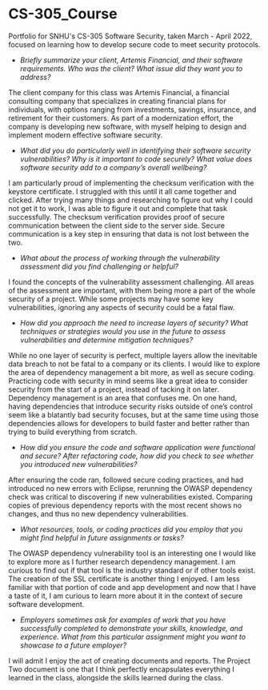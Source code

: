 # CS-305_Course
Portfolio for SNHU's CS-305 Software Security, taken March - April 2022, focused on learning how to develop secure code to meet security protocols. 

- *Briefly summarize your client, Artemis Financial, and their software requirements. Who was the client? What issue did they want you to address?*

The client company for this class was Artemis Financial, a financial consulting company that specializes in creating financial plans for individuals, with options ranging from investments, savings, insurance, and retirement for their customers. As part of a modernization effort, the company is developing new software, with myself helping to design and implement modern effective software security. 

- *What did you do particularly well in identifying their software security vulnerabilities? Why is it important to code securely? What value does software security add to a company’s overall wellbeing?*

I am particularly proud of implementing the checksum verification with the keystore certificate. I struggled with this until it all came together and clicked. After trying many things and researching to figure out why I could not get it to work, I was able to figure it out and complete that task successfully. The checksum verification provides proof of secure communication between the client side to the server side. Secure communication is a key step in ensuring that data is not lost between the two. 

- *What about the process of working through the vulnerability assessment did you find challenging or helpful?*

I found the concepts of the vulnerability assessment challenging. All areas of the assessment are important, with them being more a part of the whole security of a project. While some projects may have some key vulnerabilities, ignoring any aspects of security could be a fatal flaw. 

- *How did you approach the need to increase layers of security? What techniques or strategies would you use in the future to assess vulnerabilities and determine mitigation techniques?*

While no one layer of security is perfect, multiple layers allow the inevitable data breach to not be fatal to a company or its clients. I would like to explore the area of dependency management a bit more, as well as secure coding. Practicing code with security in mind seems like a great idea to consider security from the start of a project, instead of tacking it on later. Dependency management is an area that confuses me. On one hand, having dependencies that introduce security risks outside of one’s control seem like a blatantly bad security focuses, but at the same time using those dependencies allows for developers to build faster and better rather than trying to build everything from scratch. 

- *How did you ensure the code and software application were functional and secure? After refactoring code, how did you check to see whether you introduced new vulnerabilities?*

After ensuring the code ran, followed secure coding practices, and had introduced no new errors with Eclipse, rerunning the OWASP dependency check was critical to discovering if new vulnerabilities existed. Comparing copies of previous dependency reports with the most recent shows no changes, and thus no new dependency vulnerabilities.  

- *What resources, tools, or coding practices did you employ that you might find helpful in future assignments or tasks?*

The OWASP dependency vulnerability tool is an interesting one I would like to explore more as I further research dependency management. I am curious to find out if that tool is the industry standard or if other tools exist. The creation of the SSL certificate is another thing I enjoyed. I am less familiar with that portion of code and app development and now that I have a taste of it, I am curious to learn more about it in the context of secure software development. 

- *Employers sometimes ask for examples of work that you have successfully completed to demonstrate your skills, knowledge, and experience. What from this particular assignment might you want to showcase to a future employer?*

I will admit I enjoy the act of creating documents and reports. The Project Two document is one that I think perfectly encapsulates everything I learned in the class, alongside the skills learned during the class.  
